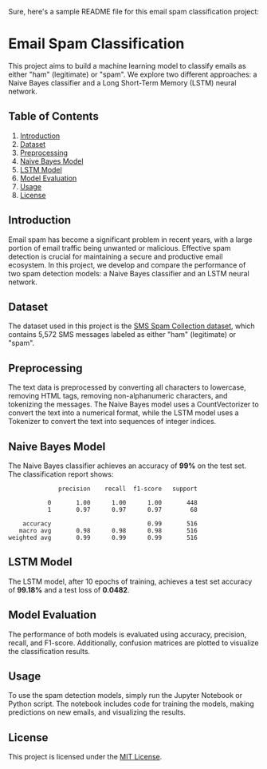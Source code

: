 Sure, here's a sample README file for this email spam classification project:

# Email Spam Classification

This project aims to build a machine learning model to classify emails as either "ham" (legitimate) or "spam". We explore two different approaches: a Naive Bayes classifier and a Long Short-Term Memory (LSTM) neural network.

## Table of Contents
1. [Introduction](#introduction)
2. [Dataset](#dataset)
3. [Preprocessing](#preprocessing)
4. [Naive Bayes Model](#naive-bayes-model)
5. [LSTM Model](#lstm-model)
6. [Model Evaluation](#model-evaluation)
7. [Usage](#usage)
8. [License](#license)

## Introduction
Email spam has become a significant problem in recent years, with a large portion of email traffic being unwanted or malicious. Effective spam detection is crucial for maintaining a secure and productive email ecosystem. In this project, we develop and compare the performance of two spam detection models: a Naive Bayes classifier and an LSTM neural network.

## Dataset
The dataset used in this project is the [SMS Spam Collection dataset](https://www.kaggle.com/datasets/uciml/sms-spam-collection-dataset), which contains 5,572 SMS messages labeled as either "ham" (legitimate) or "spam".

## Preprocessing
The text data is preprocessed by converting all characters to lowercase, removing HTML tags, removing non-alphanumeric characters, and tokenizing the messages. The Naive Bayes model uses a CountVectorizer to convert the text into a numerical format, while the LSTM model uses a Tokenizer to convert the text into sequences of integer indices.

## Naive Bayes Model
The Naive Bayes classifier achieves an accuracy of **99%** on the test set. The classification report shows:

```
              precision    recall  f1-score   support

           0       1.00      1.00      1.00       448
           1       0.97      0.97      0.97        68

    accuracy                           0.99       516
   macro avg       0.98      0.98      0.98       516
weighted avg       0.99      0.99      0.99       516
```

## LSTM Model
The LSTM model, after 10 epochs of training, achieves a test set accuracy of **99.18%** and a test loss of **0.0482**.

## Model Evaluation
The performance of both models is evaluated using accuracy, precision, recall, and F1-score. Additionally, confusion matrices are plotted to visualize the classification results.

## Usage
To use the spam detection models, simply run the Jupyter Notebook or Python script. The notebook includes code for training the models, making predictions on new emails, and visualizing the results.

## License
This project is licensed under the [MIT License](LICENSE).
